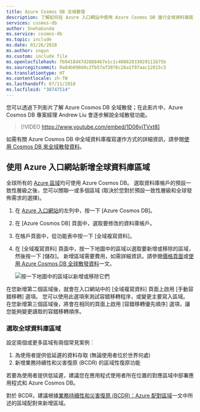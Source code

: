 ```yaml
---
title: Azure Cosmos DB 全域散發
description: 了解如何在 Azure 入口網站中使用 Azure Cosmos DB 進行全域資料複寫
services: cosmos-db
author: SnehaGunda
ms.service: cosmos-db
ms.topic: include
ms.date: 03/26/2018
ms.author: sngun
ms.custom: include file
ms.openlocfilehash: fb9418d47d2888467e1c1c40862833029111b75b
ms.sourcegitcommit: 0a84b090d4c2fb57af3876c26a1f97aac12015c5
ms.translationtype: HT
ms.contentlocale: zh-TW
ms.lasthandoff: 07/11/2018
ms.locfileid: "38747514"
---
```

您可以透過下列影片了解 Azure Cosmos DB 全域散發；在此影片中，Azure Cosmos DB 專案經理 Andrew Liu 會逐步解說全域散發功能。

>[!VIDEO https://www.youtube.com/embed/1D06yjTVxt8]

如需有關 Azure Cosmos DB 中全域資料庫複寫運作方式的詳細資訊，請參閱[使用 Cosmos DB 來全域散發資料](../articles/cosmos-db/distribute-data-globally.md)。

## <a id="addregion"></a>使用 Azure 入口網站新增全球資料庫區域
全球所有的 [Azure 區域][azureregions]均可使用 Azure Cosmos DB。 選取資料庫帳戶的預設一致性層級之後，您可以關聯一或多個區域 (取決於您對於預設一致性層級和全球發佈需求的選擇)。

1. 在 [Azure 入口網站](https://portal.azure.com/)的左列中，按一下 [Azure Cosmos DB]。
2. 在 [Azure Cosmos DB] 頁面中，選取要修改的資料庫帳戶。
3. 在帳戶頁面中，從功能表中按一下 [全域複寫資料]。
4. 在 [全域複寫資料] 頁面中，按一下地圖中的區域以選取要新增或移除的區域，然後按一下 [儲存]。 新增區域需要費用，如需詳細資訊，請參閱[價格頁面](https://azure.microsoft.com/pricing/details/cosmos-db/)或[使用 Azure Cosmos DB 全球散發資料](../articles/cosmos-db/distribute-data-globally.md)一文。
   
    ![按一下地圖中的區域以新增或移除它們][1]
    
在您新增第二個區域後，就會在入口網站中的 [全域複寫資料] 頁面上啟用 [手動容錯移轉] 選項。 您可以使用此選項來測試容錯移轉程序，或變更主要寫入區域。 在您新增第三個區域後，將會在相同的頁面上啟用 [容錯移轉優先順序] 選項，讓您能夠變更讀取的容錯移轉順序。  

### <a name="selecting-global-database-regions"></a>選取全球資料庫區域
設定兩個或更多區域有兩個常見案例︰

1. 為使用者提供低延遲的資料存取 (無論使用者位於世界何處)
2. 新增業務持續性和災害復原 (BCDR) 的區域性復原功能

若要為使用者提供低延遲，建議您在應用程式使用者所在位置的對應區域中部署應用程式和 Azure Cosmos DB。

對於 BCDR，建議根據[業務持續性和災害復原 (BCDR)：Azure 配對區域][bcdr]一文中所述的區域配對來新增區域。

<!--

## <a id="selectwriteregion"></a>Select the write region

While all regions associated with your Cosmos DB database account can serve reads (both, single item as well as multi-item paginated reads) and queries, only one region can actively receive the write (insert, upsert, replace, delete) requests. To set the active write region, do the following  


1. In the **Azure Cosmos DB** blade, select the database account to modify.
2. In the account blade, click **Replicate data globally** from the menu.
3. In the **Replicate data globally** blade, click **Manual Failover** from the top bar.
    ![Change the write region under Azure Cosmos DB Account > Replicate data globally > Manual Failover][2]
4. Select a read region to become the new write region, click the checkbox to confirm triggering a failover, and click OK
    ![Change the write region by selecting a new region in list under Azure Cosmos DB Account > Replicate data globally > Manual Failover][3]

--->

<!--Image references-->
[1]: ./media/cosmos-db-tutorial-global-distribution-portal/azure-cosmos-db-add-region.png
[2]: ./media/cosmos-db-tutorial-global-distribution-portal/azure-cosmos-db-manual-failover-1.png
[3]: ./media/cosmos-db-tutorial-global-distribution-portal/azure-cosmos-db-manual-failover-2.png

<!--Reference style links - using these makes the source content way more readable than using inline links-->
[bcdr]: https://azure.microsoft.com/documentation/articles/best-practices-availability-paired-regions/
[consistency]: ../articles/cosmos-db/consistency-levels.md
[azureregions]: https://azure.microsoft.com/regions/#services
[offers]: https://azure.microsoft.com/pricing/details/cosmos-db/
